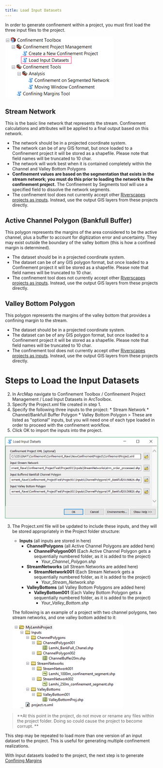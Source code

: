 ```yaml
---
title: Load Input Datasets
---
```


In order to generate confinement within a project, you must first load the three input files to the project.

![](assets/images/ArcToolbox-LoadDatasets.png)

## Stream Network
This is the basic line network that represents the stream. Confinement calculations and attributes will be applied to a final output based on this network. 

- The network should be in a projected coordinate system.
- The network can be of any GIS format, but once loaded to a Confinement project it will be stored as a shapefile. Please note that field names will be truncated to 10 char.
- The network will work best when it is contained completely within the Channel and Valley Bottom Polygons
- **Confinement values are based on the segmentation that exists in the stream network; you must do this prior to loading the network to the confinement project.** The Confinement by Segments tool will use a specified field to dissolve the network segments. 
- The confinement tool does not currently accept other [Riverscapes projects as inputs](https://github.com/SouthForkResearch/ConfinementTool/issues/10). Instead, use the output GIS layers from these projects directly.

## Active Channel Polygon (Bankfull Buffer)
This polygon represents the margins of the area considered to be the active channel, plus a buffer to account for digitization error and uncertainty. They may exist outside the boundary of the valley bottom (this is how a confined margin is determined).

- The dataset should be in a projected coordinate system.
- The dataset can be of any GIS polygon format, but once loaded to a Confinement project it will be stored as a shapefile. Please note that field names will be truncated to 10 char.
- The confinement tool does not currently accept other [Riverscapes projects as inputs](https://github.com/SouthForkResearch/ConfinementTool/issues/10).  Instead, use the output GIS layers from these projects directly.

## Valley Bottom Polygon 
This polygon represents the margins of the valley bottom that provides a confining margin to the stream. 

- The dataset should be in a projected coordinate system.
- The dataset can be of any GIS polygon format, but once loaded to a Confinement project it will be stored as a shapefile. Please note that field names will be truncated to 10 char.
- The confinement tool does not currently accept other [Riverscapes projects as inputs](https://github.com/SouthForkResearch/ConfinementTool/issues/10).  Instead, use the output GIS layers from these projects directly.

# Steps to Load the Input Datasets

2. In ArcMap navigate to Confinement Toolbox / Confinement Project Management /  Load Input Datasets in ArcToolbox.
  1. Specify the Project.xml file created in step 1.
  2. Specify the following three inputs to the project:
    * Stream Network
    * Channel/Bankfull Buffer Polygon
    * Valley Bottom Polygon 
    > These are listed as "optional" inputs, but you will need one of each type loaded in order to proceed with the confinement workflow.
  3. Click OK to import the inputs into the project.

![Add Inputs Tool](assets/images/AddInputsToProjectToolWindow.PNG)

3. The Project.xml file will be updated to include these inputs, and they will be stored appropriately in the Project folder structure:

   * **Inputs** (all inputs are stored in here)
     * **ChannelPolygons** (all Active Channel Polygons are added here)
       * **ChannelPolygon001** (Each Active Channel Polygon gets a sequentially numbered folder, as it is added to the project)
         * *Your_Channel_Polygon.shp*
     * **StreamNetworks** (all Stream Networks are added here)
       - **StreamNetwork001** (Each Stream Network gets a sequentially numbered folder, as it is added to the project)
         - *Your_Stream_Network.shp*
     * **ValleyBottoms** (all Valley Bottom Polygons are added here)
       - **ValleyBottom001** (Each Valley Bottom Polygon gets a sequentially numbered folder, as it is added to the project)
         - *Your_Valley_Bottom.shp*

   The following is an example of a project with two channel polygons, two stream networks, and one valley bottom added to it:

   ![](assets/images/Folder-ProjectInputs.png)

> **At this point in the project, do not move or rename any files within the project folder. Doing so could cause the project to become corrupt. **
>

This step may be repeated to load more than one version of an input dataset to the project. This is useful for generating multiple confinement realizations.

With Input datasets loaded to the project, the next step is to generate [Confining Margins](Generate-Confining-Margins)

